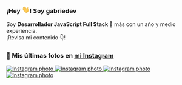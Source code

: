 <h3>¡Hey <img src="https://raw.githubusercontent.com/ABSphreak/ABSphreak/master/gifs/Hi.gif" width="20px" decondig="async">! Soy gabriedev</h3>

<p>Soy <strong>Desarrollador JavaScript Full Stack 🚀</strong> más con un año y medio experiencia.<br />¡Revisa mi contenido 👇!</p>

### 📸 Mis últimas fotos en [mi Instagram](https://instagram.com/gabrie.dev)


<a href='https://instagram.com/p/CtruQitPJU1' target='_blank'>
  <img width='20%' src='https://instagram.fkiv8-1.fna.fbcdn.net/v/t51.2885-15/354557634_595647665883083_2498794285121939883_n.jpg?stp=dst-jpg_e15_fr_s1080x1080&_nc_ht=instagram.fkiv8-1.fna.fbcdn.net&_nc_cat=111&_nc_ohc=9TE2fXJNfJkAX9ot-pw&edm=APU89FABAAAA&ccb=7-5&oh=00_AfD8n6wZwhHMvx4d4Yh0b6sn3dVAYjnisY7pf4h1XgBOaw&oe=64A4FBE3&_nc_sid=bc0c2c' alt='Instagram photo' />
</a>
<a href='https://instagram.com/p/CtrtZEhvfjK' target='_blank'>
  <img width='20%' src='https://instagram.fkiv8-1.fna.fbcdn.net/v/t51.2885-15/354566352_1280061536273536_3184760590463359796_n.jpg?stp=dst-jpg_e15&_nc_ht=instagram.fkiv8-1.fna.fbcdn.net&_nc_cat=104&_nc_ohc=sXoyLNCRUmsAX8sQbbG&edm=APU89FABAAAA&ccb=7-5&oh=00_AfBuvSHFu6zaVzm3JgPs-Jn2YbAELTZX9aGAd_hDUUW8uA&oe=64A460DC&_nc_sid=bc0c2c' alt='Instagram photo' />
</a>
<a href='https://instagram.com/p/CtDUXiGIwfW' target='_blank'>
  <img width='20%' src='https://instagram.fkiv8-1.fna.fbcdn.net/v/t51.2885-15/350888316_2281662725376540_4082540287140756007_n.jpg?stp=dst-jpg_e15&_nc_ht=instagram.fkiv8-1.fna.fbcdn.net&_nc_cat=100&_nc_ohc=rEMHSMwMxxUAX8xXR3x&edm=APU89FABAAAA&ccb=7-5&oh=00_AfBNnAIkIFYff3JAKX7raBkKQCSJVpHhh2M2JAjKEzRJFg&oe=64A326D8&_nc_sid=bc0c2c' alt='Instagram photo' />
</a>
<a href='https://instagram.com/p/CoTfm_INWyt' target='_blank'>
  <img width='20%' src='https://instagram.fkiv8-1.fna.fbcdn.net/v/t51.2885-15/321050480_935030397667260_4356312353538439528_n.jpg?stp=dst-jpg_e15&_nc_ht=instagram.fkiv8-1.fna.fbcdn.net&_nc_cat=100&_nc_ohc=m4DTxVAvd1oAX_kt1LF&edm=APU89FABAAAA&ccb=7-5&oh=00_AfC-0pEriP_F-3BNMpDGQMTrgj_JR4ghaNCqjiWyFMRZAA&oe=64A4E357&_nc_sid=bc0c2c' alt='Instagram photo' />
</a>
